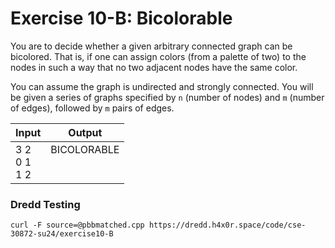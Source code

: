 # Exercise 10-B: Bicolorable

You are to decide whether a given arbitrary connected graph can be bicolored. That is, if one can assign colors (from a palette of two) to the nodes in such a way that no two adjacent nodes have the same color.

You can assume the graph is undirected and strongly connected. You will be given a series of graphs specified by `n` (number of nodes) and `m` (number of edges), followed by `m` pairs of edges.

<style>
td {
  vertical-align: top;
}
</style>

<table>
    <thead>
        <tr>
            <th>Input</th>
            <th>Output</th>
        </tr>
    </thead>
    <tbody>
        <tr>
            <td>3 2<br>
                0 1<br>
                1 2<br>
            </td>
            <td>BICOLORABLE</td>
        </tr>
    </tbody>
</table>

### Dredd Testing

`curl -F source=@pbbmatched.cpp https://dredd.h4x0r.space/code/cse-30872-su24/exercise10-B`
